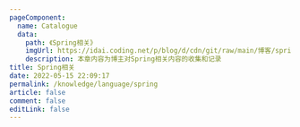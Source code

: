 ```yaml
---
pageComponent:
  name: Catalogue
  data:
    path: 《Spring相关》
    imgUrl: https://idai.coding.net/p/blog/d/cdn/git/raw/main/博客/spring.webp
    description: 本章内容为博主对Spring相关内容的收集和记录
title: Spring相关
date: 2022-05-15 22:09:17
permalink: /knowledge/language/spring
article: false
comment: false
editLink: false
---
```

